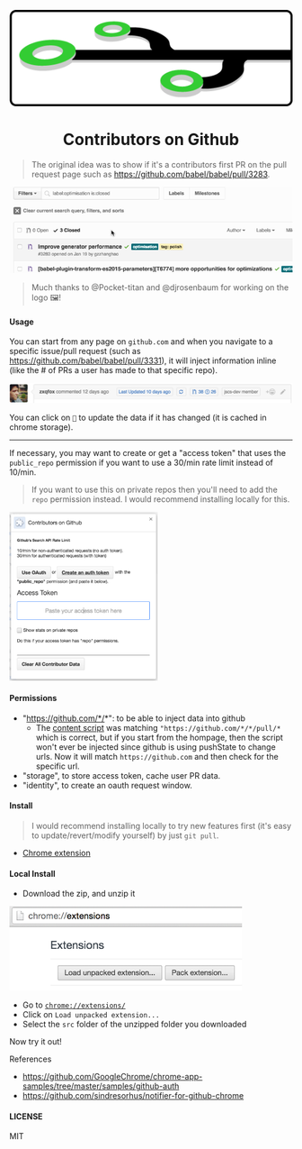 <p align="center">
  <img alt="" src="graphics/readme_git_nodes.png">
</p>

<h1 align="center">Contributors on Github</h1>

> The original idea was to show if it's a contributors first PR on the pull request page such as https://github.com/babel/babel/pull/3283.

[![](firstpr.gif)](https://github.com/babel/babel/pull/3283)

> Much thanks to @Pocket-titan and @djrosenbaum for working on the logo 🖼!

#### Usage

You can start from any page on `github.com` and when you navigate to a specific issue/pull request (such as https://github.com/babel/babel/pull/3331), it will inject information inline (like the # of PRs a user has made to that specific repo).

[![](injected-content.png)](https://github.com/jscs-dev/node-jscs/pull/2180)

You can click on `🔄` to update the data if it has changed (it is cached in chrome storage).

---

If necessary, you may want to create or get a "access token" that uses the `public_repo` permission if you want to use a 30/min rate limit instead of 10/min.

> If you want to use this on private repos then you'll need to add the `repo` permission instead. I would recommend installing locally for this.

<img src="options.png" alt="options" height="300px">

#### Permissions
- "https://github.com/*/*": to be able to inject data into github
  - The [content script](src/content.js) was matching `"https://github.com/*/*/pull/*` which is correct, but if you start from the hompage, then the script won't ever be injected since github is using pushState to change urls. Now it will match `https://github.com` and then check for the specific url.
- "storage", to store access token, cache user PR data.
- "identity", to create an oauth request window.
 
#### Install

> I would recommend installing locally to try new features first (it's easy to update/revert/modify yourself) by just `git pull`.

- [Chrome extension](https://chrome.google.com/webstore/detail/github-contributor-stats/cjbacdldhllelehomkmlniifaojgaeph?hl=en)

#### Local Install
- Download the zip, and unzip it

<img src="load-extension.png" alt="local install instructions" height="150px">

- Go to [`chrome://extensions/`](chrome://extensions/)
- Click on `Load unpacked extension...`
- Select the `src` folder of the unzipped folder you downloaded

Now try it out!

References
- https://github.com/GoogleChrome/chrome-app-samples/tree/master/samples/github-auth
- https://github.com/sindresorhus/notifier-for-github-chrome

#### LICENSE
MIT

